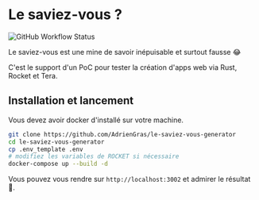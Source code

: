 # Le saviez-vous ?
![GitHub Workflow Status](https://img.shields.io/github/workflow/status/AdrienGras/le-saviez-vous-generator/Rust?style=for-the-badge)

Le saviez-vous est une mine de savoir inépuisable et surtout fausse 😂

C'est le support d'un PoC pour tester la création d'apps web via Rust, Rocket et Tera.

## Installation et lancement

Vous devez avoir docker d'installé sur votre machine.

```bash
git clone https://github.com/AdrienGras/le-saviez-vous-generator
cd le-saviez-vous-generator
cp .env_template .env
# modifiez les variables de ROCKET si nécessaire
docker-compose up --build -d
```

Vous pouvez vous rendre sur `http://localhost:3002` et admirer le résultat 🚀.